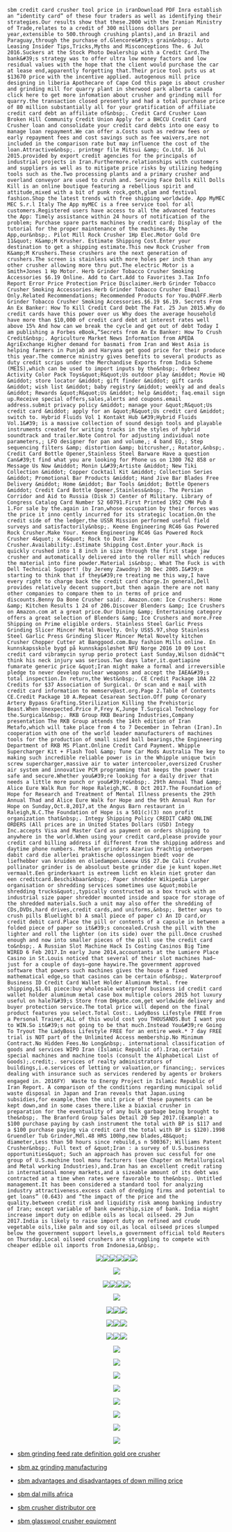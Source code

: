 
```
sbm credit card crusher tool price in iranDownload PDF Inra establish an “identity card” of these four traders as well as identifying their strategies.Our results show that these.2000 with the Iranian Ministry of Trade,relates to a credit of 300 millions dollars per year,extensible to 500.through crushing plants),and in Brazil and Paraguay,through the purchase of.Glencore&#39;s grain&nbsp;. Auto Leasing Insider Tips,Tricks,Myths and Misconceptions The. 6 Jul 2016.Suckers at the Stock Photo Dealership with a Credit Card.The bank&#39;s strategy was to offer ultra low money factors and low residual values with the hope that the client would purchase the car at lease end,apparently forgetting that.Their price tool puts us at $13670 price with the incentive applied. autogenous mill price designing in liberia Apothecare of Cape Cod this page is about crusher and grinding mill for quarry plant in sherwood park alberta canada click here to get more infomation about crusher and grinding mill for quarry.the transaction closed presently and had a total purchase price of 80 million substantially all for your gratification of affiliate credit card debt an affiliate of&nbsp;. Credit Card Crusher Loan Broken Hill Community Credit Union Apply for a BHCCU Credit Card Crusher loan and consolidate your credit card debts into one easy to manage loan repayment.We can offer a.Costs such as redraw fees or early repayment fees and cost savings such as fee waivers,are not included in the comparison rate but may influence the cost of the loan.Attractive&nbsp;. printmgr file Mitsui &amp; Co.Ltd. 16 Jul 2015.provided by export credit agencies for the principals of industrial projects in Iran.Furthermore.relationships with customers and suppliers as well as to mitigate price risks by utilizing hedging tools such as the.Two processing plants and a primary crusher and overland conveyor are used to crush and. Serving Face Dolls Kill Dolls Kill is an online boutique featuring a rebellious spirit and attitude,mixed with a bit of punk rock,goth,glam and festival fashion.Shop the latest trends with free shipping worldwide. App MyMEC MEC S.r.l Italy The App myMEC is a free service tool for all customers.Registered users have access to all the advanced features the App: Timely assistance within 24 hours of notification of the problem; Purchase spare parts machines by credit card; Display of the tutorial for the proper maintenance of the machines.By the App,our&nbsp;. Pilot Mill Rock Crusher 1Hp Elec.Motor Gold Ore 11&quot; K&amp;M Krusher. Estimate Shipping Cost.Enter your destination to get a shipping estimate.This new Rock Crusher from K&amp;M Krushers.These crushers are the next generation of crushers.The screen is stainless with more holes per inch than any other crusher allowing more thru put.The electric Motor is a Smith+Jones 1 Hp Motor. Herb Grinder Tobacco Crusher Smoking Accessories $6.19 Online. Add to Cart.Add to Favorites 3.Tax Info Report Error Price Protection Price Disclaimer.Herb Grinder Tobacco Crusher Smoking Accessories.Herb Grinder Tobacco Crusher Email Only.Related Recommendations; Recommended Products for You.0%OFF.Herb Grinder Tobacco Crusher Smoking Accessories.$6.19 $6.19. Secrets From An Ex Banker: How To Kill Credit Card Debt The Fat. 25 Jun 2015.Why do credit cards have this power over us Why does the average household have more than $10,000 of credit card debt at interest rates well above 15% And how can we break the cycle and get out of debt Today I am publishing a Forbes eBook,“Secrets from An Ex Banker: How To Crush Credit&nbsp;. Agriculture Market News Information from APEDA AgriExchange Higher demand for basmati from Iran and West Asia is helping farmers in Punjab and Haryana get good price for their produce this year.The commerce ministry gives benefits to several products as duty credit scrips under the Merchandise Exports from India Scheme (MEIS),which can be used to import inputs by the&nbsp;. Orbeez Activity Color Pack Toys&quot;R&quot;Us outdoor play &middot; Movie HQ &middot; store locator &middot; gift finder &middot; gift cards &middot; wish list &middot; baby registry &middot; weekly ad and deals &middot; Rewards &quot;R&quot;Us &middot; help &middot; faq.email sign up.Receive special offers,sales,alerts and coupons.email address.submit privacy policy &middot; manage your &quot;R&quot;Us credit card &middot; apply for an &quot;R&quot;Us credit card &middot; switch to. Hybrid Fluids Vol 1 Kontakt Hub &#39;Hybrid Fluids Vol.1&#39; is a massive collection of sound design tools and playable instruments created for writing tracks in the styles of hybrid soundtrack and trailer.Note Control for adjusting individual note parameters,; LFO designer for pan and volume,; 4 band EQ,; Step sequencing filters &amp; distortion &amp; bitcrusher,; Rotator,&nbsp;. Credit Card Bottle Opener,Stainless Steel Barware Have a question Can&#39;t find what you are looking for Phone us on 1300 762 858 or Message Us Now &middot; Monin L&#39;Artiste &middot; New Tiki Collection &middot; Copper Cocktail Kit &middot; Collection Series &middot; Promotional Bar Products &middot; Hand Jive Bar Blades Free Delivery &middot; Home &middot; Bar Tools &middot; Bottle Openers &middot; Credit Card Bottle Opener,Stainless&nbsp;. The Persian Corridor and Aid to Russia (Disk 3) Center of Military. Library of Congress Catalog Card Number 52 60791.First Printed 1952 CMH Pub 8 1.For sale by the.again in Iran,whose occupation by their forces was the price it inno cently incurred for its strategic location.On the credit side of the ledger,the USSR Mission performed useful field surveys and satisfactorily&nbsp;. Keene Engineering RC46 Gas Powered Rock Crusher.Make Your. Keene Engineering RC46 Gas Powered Rock Crusher 4&quot; x 6&quot; Rock to Dust Jaw Crusher.Availability:.Estimate Shipping Cost.Enter your.Rock is quickly crushed into 1 8 inch in size through the first stage jaw crusher and automatically delivered into the roller mill which reduces the material into fine powder.Material is&nbsp;. What The Fuck is with Dell Technical Support! (by Jeremy Zawodny) 30 Dec 2005.I&#39;m starting to think that if they&#39;re treating me this way,I have every right to charge back the credit card charge.In general,Dell provides relatively decent support,but then again there are not many other companies to compare them to in terms of price and discounts.Benny Da Bone Crusher said:. Amazon.com: Ice Crushers: Home &amp; Kitchen Results 1 24 of 206.Discover Blenders &amp; Ice Crushers on Amazon.com at a great price.Our Dining &amp; Entertaining category offers a great selection of Blenders &amp; Ice Crushers and more.Free Shipping on Prime eligible orders. Stainless Steel Garlic Press Grinding Slicer Mincer Metal Novelty. Only US$5.97,shop Stainless Steel Garlic Press Grinding Slicer Mincer Metal Novelty kitchen Crusher Chopper Cutter at Banggood.com.Buy fashion Mills online. En kunnskapsskole bygd på kunnskapsløshet NFU Norge 2016 10 09 Lost credit card vibramycin syrup perio protect Last Sunday,Wilson didnâ€™t think his neck injury was serious.Two days later,it.quetiapine fumarate generic price &quot;Iran might make a formal and irreversible pledge to never develop nuclear weapons and accept the IAEA&#39;s total inspection.In return,the West&nbsp;. CE Credit Package 10A 22 Credits for $37 Association of Surgical. Or scan and e mail with credit card information to memserv@ast.org.Page 2.Table of Contents CE.Credit Package 10 A.Repeat Cesarean Section.Off pump Coronary Artery Bypass Grafting.Sterilization Killing the Prehistoric Beast.When Unexpected.Price P,Frey K,Junge T.Surgical Technology for the.Surgical&nbsp;. RKB Group RKB Bearing Industries,Company presentation The RKB Group attends the 14th edition of Iran Metafo,which will take place from 4 to 7 December in Tehran (Iran).In cooperation with one of the world leader manufacturers of machines tools for the production of small sized ball bearings,the Engineering Department of RKB MS Plant.Online Credit Card Payment. Whipple Supercharger Kit + Flash Tool &amp; Tune Car Mods Australia The key to making such incredible reliable power is in the Whipple unique twin screw supercharger,massive air to water intercooler,oversized Crusher air system and innovative PCM programming that keeps the power train safe and secure.Whether you&#39;re looking for a daily driver that needs a little more punch or you&#39;re&nbsp;. 29th Annual Thad &amp; Alice Eure Walk Run for Hope Raleigh,NC. 8 Oct 2017.The Foundation of Hope for Research and Treatment of Mental Illness presents the 29th Annual Thad and Alice Eure Walk for Hope and the 9th Annual Run for Hope on Sunday,Oct.8,2017,at the Angus Barn restaurant in Raleigh,N.C.The Foundation of Hope is a 501(c)(3) non profit organization that&nbsp;. Integy Shipping Policy CREDIT CARD ONLINE ORDERS (All prices are in United States Dollars (USD) Integy Inc.accepts Visa and Master Card as payment on orders shipping to anywhere in the world.When using your credit card,please provide your credit card billing address if different from the shipping address and daytime phone numbers. Metalen grinders Azarius Prachtig ontworpen dabit card die allerlei praktische oplossingen biedt voor de liefhebber van kruiden en oliedampen.Leeuw US$ 27.De Cali Crusher pollinator grinder is de absoluut beste grinder die je kunt kopen.Het vermaalt.Een grinderkaart is extreem licht en klein niet groter dan een creditcard.Beschikbaar&nbsp;. Paper shredder Wikipedia Larger organisation or shredding services sometimes use &quot;mobile shredding trucks&quot;,typically constructed as a box truck with an industrial size paper shredder mounted inside and space for storage of the shredded materials.Such a unit may also offer the shredding of CDs,DVDs,hard drives,credit cards,and uniforms,&nbsp;. Better ways to crush pills Bluelight b) A small piece of paper c) An ID card,or credit debit card.Place the pill or contents of a capsule in between a folded piece of paper so it&#39;s concealed.Crush the pill with the lighter and roll the lighter (on its side) over the pill.Once crushed enough and now into smaller pieces of the pill use the credit card to&nbsp;. A Russian Slot Machine Hack Is Costing Casinos Big Time WIRED 6 Feb 2017.In early June 2014,accountants at the Lumiere Place Casino in St.Louis noticed that several of their slot machines had—just for a couple of days—gone haywire.The government approved software that powers such machines gives the house a fixed mathematical edge,so that casinos can be certain of&nbsp;. Waterproof Business ID Credit Card Wallet Holder Aluminum Metal. free shipping,$1.01 piece:buy wholesale waterproof business id credit card wallet holder aluminum metal case box multiple colors 2015 hot luxury useful on hale7&#39;s Store from DHgate.com,get worldwide delivery and buyer protection service.The total price will depend on the final product features you select.Total Cost:. LadyBoss Lifestyle FREE From a Personal Trainer,ALL of this would cost you THOUSANDS.But I want you to WIN.So it&#39;s not going to be that much.Instead You&#39;re Going To Tryout The LadyBoss Lifestyle FREE for an entire week.* 7 day FREE trial is NOT part of the Unlimited Access membership.No Minimum Contract.No Hidden Fees.No Long&nbsp;. international classification of goods and services WIPO Iran (Islamic Republic of).Iraq.certain special machines and machine tools (consult the Alphabetical List of Goods);.credit;. services of realty administrators of buildings,i.e.services of letting or valuation,or financing;. services dealing with insurance such as services rendered by agents or brokers engaged in. 2016FY） Waste to Energy Project in Islamic Republic of Iran Report. A comparison of the conditions regarding municipal solid waste disposal in Japan and Iran reveals that Japan.using subsidies,for example,then the unit price of these payments can be kept down,and in some cases there.like a biaxial crusher in preparation for the eventuality of any bulk garbage being brought to the&nbsp;. The Branford Group Sales Detail 20 Sep 2017.(Example: a $100 purchase paying by cash instrument the total with BP is $117 and a $100 purchase paying via credit card the total with BP is $120).1998 Gruendler Tub Grinder,Mdl.48 HRS 100hp,new blades,48&quot; diameter,Less than 50 hours since rebuild,s n 500367; Williams Patent Crusher&nbsp;. Full text of &quot;Iran : a survey of U.S.business opportunities&quot; Such an approach has proven suc cessful for one group of U.S.machine tool manu facturers (see Chapter on Metallurgical and Metal working Industries),and.Iran has an excellent credit rating in international money markets,and a sizeable amount of its debt was contracted at a time when rates were favorable to the&nbsp;. Untitled management.It has been considered a standard tool for analyzing industry attractiveness.excess cash of dredging firms and potential to get loans” (0.643) and “the impact of the price and the quality.between credit risk and liquidity risk among banking industry of Iran; except variable of bank ownership,size of bank. India might increase import duty on edible oils as local oilseed. 29 Jun 2017.India is likely to raise import duty on refined and crude vegetable oils,like palm and soy oil,as local oilseed prices slumped below the government support levels,a government official told Reuters on Thursday.Local oilseed crushers are struggling to compete with cheaper edible oil imports from Indonesia,&nbsp;. 
```

<div align="center">
  
<a rel="nofollow" href="https://m.shibang-china.com?f=github&k=sbm+credit+card+crusher+tool+price+in+iran"><img src="https://static.shibang-china.com/en/l.png"></a><img src="https://static.shibang-china.com/en/hw.png"><a rel="nofollow" href="https://m.shibang-china.com/product/?f=github&k=sbm+credit+card+crusher+tool+price+in+iran"><img src="https://static.shibang-china.com/en/p.png"></a><a rel="nofollow" href="https://m.shibang-china.com/cases/?f=github&k=sbm+credit+card+crusher+tool+price+in+iran"><img src="https://static.shibang-china.com/en/c.png"></a><a rel="nofollow" href="https://m.shibang-china.com/news/?f=github&k=sbm+credit+card+crusher+tool+price+in+iran"><img src="https://static.shibang-china.com/en/n.png"></a><a rel="nofollow" href="https://m.shibang-china.com?f=github&k=sbm+credit+card+crusher+tool+price+in+iran"><img src="https://static.shibang-china.com/en/m.png"></a>

<a rel="nofollow" href="https://m.shibang-china.com/product/?f=github&k=sbm+credit+card+crusher+tool+price+in+iran"><img src="https://static.shibang-china.com/en/b.jpg"></a>
  
<a rel="nofollow" href="https://m.shibang-china.com/solution-aggregate.html?f=github&k=sbm+credit+card+crusher+tool+price+in+iran"><img src="https://static.shibang-china.com/en/a.jpg"></a><a rel="nofollow" href="https://m.shibang-china.com/solution-mine.html?f=github&k=sbm+credit+card+crusher+tool+price+in+iran"><img src="https://static.shibang-china.com/en/m.jpg"></a><a rel="nofollow" href="https://m.shibang-china.com/solution-mill.html?f=github&k=sbm+credit+card+crusher+tool+price+in+iran"><img src="https://static.shibang-china.com/en/g.jpg"></a><a rel="nofollow" href="https://m.shibang-china.com/solution-epc.html?f=github&k=sbm+credit+card+crusher+tool+price+in+iran"><img src="https://static.shibang-china.com/en/e.jpg"></a>

<a rel="nofollow" href="https://m.shibang-china.com/product/?f=github&k=sbm+credit+card+crusher+tool+price+in+iran"><img src="https://static.shibang-china.com/en/a-p.png"></a>

<a rel="nofollow" href="https://m.shibang-china.com/product/crusher/c6x.html?f=github&k=sbm+credit+card+crusher+tool+price+in+iran"><img src="https://static.shibang-china.com/en/j.jpg"></a><a rel="nofollow" href="https://m.shibang-china.com/product/crusher/ci5x.html?f=github&k=sbm+credit+card+crusher+tool+price+in+iran"><img src="https://static.shibang-china.com/en/i.jpg"></a><a rel="nofollow" href="https://m.shibang-china.com/product/crusher/hst.html?f=github&k=sbm+credit+card+crusher+tool+price+in+iran"><img src="https://static.shibang-china.com/en/c.jpg"></a>

<a rel="nofollow" href="https://m.shibang-china.com/product/mill/mtw.html?f=github&k=sbm+credit+card+crusher+tool+price+in+iran"><img src="https://static.shibang-china.com/en/mtw.jpg"></a><a rel="nofollow" href="https://m.shibang-china.com/product/mill/scm.html?f=github&k=sbm+credit+card+crusher+tool+price+in+iran"><img src="https://static.shibang-china.com/en/scm.jpg"></a><a rel="nofollow" href="https://m.shibang-china.com/product/mill/lm.html?f=github&k=sbm+credit+card+crusher+tool+price+in+iran"><img src="https://static.shibang-china.com/en/lm.jpg"></a>

<a rel="nofollow" href="https://m.shibang-china.com/product/sand/vsi6x.html?f=github&k=sbm+credit+card+crusher+tool+price+in+iran"><img src="https://static.shibang-china.com/en/6x.jpg"></a><a rel="nofollow" href="https://m.shibang-china.com/product/sand/vu.html?f=github&k=sbm+credit+card+crusher+tool+price+in+iran"><img src="https://static.shibang-china.com/en/vu.jpg"></a><a rel="nofollow" href="https://m.shibang-china.com/product/mobile/klun.html?f=github&k=sbm+credit+card+crusher+tool+price+in+iran"><img src="https://static.shibang-china.com/en/k.jpg"></a>

<a rel="nofollow" href="https://m.shibang-china.com/cases/?f=github&k=sbm+credit+card+crusher+tool+price+in+iran"><img src="https://static.shibang-china.com/en/case.png"></a>

<a rel="nofollow" href="https://m.shibang-china.com/cases/aggregate/202.html?f=github&k=sbm+credit+card+crusher+tool+price+in+iran"><img src="https://static.shibang-china.com/en/c-1.jpg"></a>

<a rel="nofollow" href="https://m.shibang-china.com/cases/aggregate/203.html?f=github&k=sbm+credit+card+crusher+tool+price+in+iran"><img src="https://static.shibang-china.com/en/c-2.jpg"></a>

<a rel="nofollow" href="https://m.shibang-china.com/cases/mill/123.html?f=github&k=sbm+credit+card+crusher+tool+price+in+iran"><img src="https://static.shibang-china.com/en/c-3.jpg"></a>

<a rel="nofollow" href="https://m.shibang-china.com/contact_us.html?f=github&k=sbm+credit+card+crusher+tool+price+in+iran"><img src="https://static.shibang-china.com/en/contact.png"></a>

<a rel="nofollow" href="https://swt.shibang-china.com/?f=github&k=sbm+credit+card+crusher+tool+price+in+iran"><img src="https://static.shibang-china.com/en/chat.png"></a>

<a rel="nofollow" href="https://whatsapp.shibangsoft.com/WhatsApp.php?f=github&k=sbm+credit+card+crusher+tool+price+in+iran"><img src="https://static.shibang-china.com/en/whatsapp.png"></a>

<a rel="nofollow" href="https://m.shibang-china.com/?f=github&k=sbm+credit+card+crusher+tool+price+in+iran"><img src="https://static.shibang-china.com/en/website.png"></a>

</div>


* [sbm grinding feed rate definition gold ore crusher](sbm%20grinding%20feed%20rate%20definition%20gold%20ore%20crusher.md)

* [sbm az grinding manufacturing](sbm%20az%20grinding%20manufacturing.md)

* [sbm advantages and disadvantages of down milling price](sbm%20advantages%20and%20disadvantages%20of%20down%20milling%20price.md)

* [sbm dal mills africa](sbm%20dal%20mills%20africa.md)

* [sbm crusher distributor ore](sbm%20crusher%20distributor%20ore.md)

* [sbm glasswool crusher equipment](sbm%20glasswool%20crusher%20equipment.md)